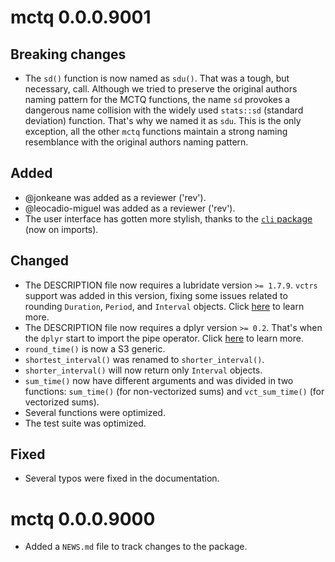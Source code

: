 # mctq 0.0.0.9001

## Breaking changes

* The `sd()` function is now named as `sdu()`. That was a tough, but necessary, call. Although we tried to preserve the original authors naming pattern for the MCTQ functions, the name `sd` provokes a dangerous name collision with the widely used `stats::sd` (standard deviation) function. That's why we named it as `sdu`. This is the only exception, all the other `mctq` functions maintain a strong naming resemblance with the original authors naming pattern.

## Added

* @jonkeane was added as a reviewer ('rev').
* @leocadio-miguel was added as a reviewer ('rev').
* The user interface has gotten more stylish, thanks to the [`cli` package](https://cli.r-lib.org) (now on imports).

## Changed

* The DESCRIPTION file now requires a lubridate version `>= 1.7.9`. `vctrs` support was added in this version, fixing some issues related to rounding `Duration`, `Period`, and `Interval` objects. Click [here](https://github.com/tidyverse/lubridate/pull/871) to learn more.
* The DESCRIPTION file now requires a dplyr version `>= 0.2`. That's when the `dplyr` start to import the pipe operator. Click [here](https://github.com/tidyverse/dplyr/blob/master/NEWS.md#piping) to learn more.
* `round_time()` is now a S3 generic.
* `shortest_interval()` was renamed to `shorter_interval()`.
* `shorter_interval()` will now return only `Interval` objects.
* `sum_time()` now have different arguments and was divided in two functions: `sum_time()` (for non-vectorized sums) and `vct_sum_time()` (for vectorized sums).
* Several functions were optimized.
* The test suite was optimized.

## Fixed

* Several typos were fixed in the documentation.


# mctq 0.0.0.9000

* Added a `NEWS.md` file to track changes to the package.
